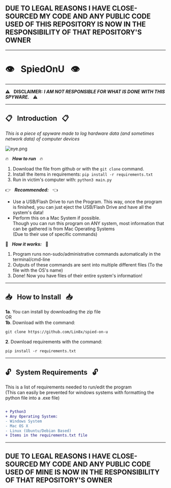 
## DUE TO LEGAL REASONS I HAVE CLOSE-SOURCED MY CODE AND ANY PUBLIC CODE USED OF THIS REPOSITORY IS NOW IN THE RESPONSIBILITY OF THAT REPOSITORY'S OWNER

------------------------------------------------------------------------

# :eye: &nbsp; SpiedOnU &nbsp; :eye:

------------------------------------------------------------------------

:warning: &nbsp; **DISCLAIMER:** ***I AM NOT RESPONSIBLE FOR WHAT IS DONE WITH THIS SPYWARE.*** &nbsp; :warning:

------------------------------------------------------------------------

## :clipboard: &nbsp; Introduction &nbsp; :clipboard:

*This is a piece of spyware made to log hardware data (and sometimes network data) of computer devices*

![eye.png](https://i.imgur.com/HNYpkF5.png)

:fire: &nbsp; ***How to run*** &nbsp; :fire:
1. Download the file from github or with the `git clone` command.
2. Install the items in requirements: `pip install -r requirements.txt`
3. Run in victim's computer with: `python3 main.py`

:point_right: &nbsp; ***Recommended:*** &nbsp; :point_left:
- Use a USB/Flash Drive to run the Program. This way, once the program is finished, you can just eject the USB/Flash Drive and have all the system's data!
- Perform this on a Mac System if possible. <br> 
Though you can run this program on ANY system, most information that can be gathered is from Mac Operating Systems 
<br> (Due to their use of specific commands)

:wrench: &nbsp; ***How it works:*** &nbsp; :wrench:
1. Program runs non-sudo/administrative commands automatically in the terminal/cmd-line
2. Outputs of these commands are sent into multiple different files (To the file with the OS's name)
3. Done! Now you have files of their entire system's information!

------------------------------------------------------------------------

## :inbox_tray: &nbsp; How to Install &nbsp; :inbox_tray:

**1a**. You can install by downloading the zip file
<br> OR <br>
**1b**. Download with the command:
```diff
git clone https://github.com/Lin8x/spied-on-u
```

**2**. Download requirements with the command:
```
pip install -r requirements.txt
```
------------------------------------------------------------------------

## :unlock: &nbsp; System Requirements &nbsp; :unlock:

This is a list of requirements needed to run/edit the program <br>
(This can easily be prevented for windows systems with formatting the python file into a .exe file)

```diff

+ Python3
+ Any Operating System:
- Windows System
- Mac OS X
- Linux (Ubuntu/Debian Based)
+ Items in the requirements.txt file

```

------------------------------------------------------------------------

## DUE TO LEGAL REASONS I HAVE CLOSE-SOURCED MY CODE AND ANY PUBLIC CODE USED OF MINE IS NOW IN THE RESPONSIBILITY OF THAT REPOSITORY'S OWNER

